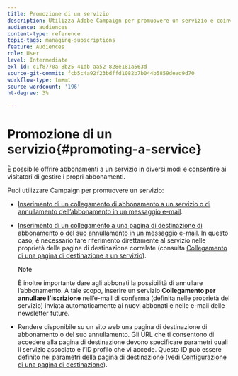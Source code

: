 ```yaml
---
title: Promozione di un servizio
description: Utilizza Adobe Campaign per promuovere un servizio e coinvolgere i clienti tramite pagine di destinazione dedicate, e-mail o direttamente sul tuo sito web.
audience: audiences
content-type: reference
topic-tags: managing-subscriptions
feature: Audiences
role: User
level: Intermediate
exl-id: c1f8770a-8b25-41db-aa52-828e181a563d
source-git-commit: fcb5c4a92f23bdffd1082b7b044b5859dead9d70
workflow-type: tm+mt
source-wordcount: '196'
ht-degree: 3%

---
```


# Promozione di un servizio{#promoting-a-service}

È possibile offrire abbonamenti a un servizio in diversi modi e consentire ai visitatori di gestire i propri abbonamenti.

Puoi utilizzare Campaign per promuovere un servizio:

* [Inserimento di un collegamento di abbonamento a un servizio o di annullamento dell’abbonamento in un messaggio e-mail](../../designing/using/links.md#inserting-a-link).

* [Inserimento di un collegamento a una pagina di destinazione di abbonamento o del suo annullamento in un messaggio e-mail](../../designing/using/links.md). In questo caso, è necessario fare riferimento direttamente al servizio nelle proprietà delle pagine di destinazione correlate (consulta [Collegamento di una pagina di destinazione a un servizio](../../channels/using/configuring-landing-page.md#linking-a-landing-page-to-a-service)).

  >[!NOTE]
  >
  >È inoltre importante dare agli abbonati la possibilità di annullare l’abbonamento. A tale scopo, inserire un servizio <b>Collegamento per annullare l’iscrizione</b> nell’e-mail di conferma (definita nelle proprietà del servizio) inviata automaticamente ai nuovi abbonati e nelle e-mail delle newsletter future.

* Rendere disponibile su un sito web una pagina di destinazione di abbonamento o del suo annullamento. Gli URL che ti consentono di accedere alla pagina di destinazione devono specificare parametri quali il servizio associato e l’ID profilo che vi accede. Questo ID può essere definito nei parametri della pagina di destinazione (vedi [Configurazione di una pagina di destinazione](../../channels/using/configuring-landing-page.md)).
